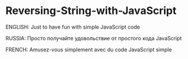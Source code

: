 # Reversing-String-with-JavaScript
ENGLISH:
Just to have fun with simple JavaScript code

RUSSIA:
Просто получайте удовольствие от простого кода JavaScript

FRENCH:
Amusez-vous simplement avec du code JavaScript simple
